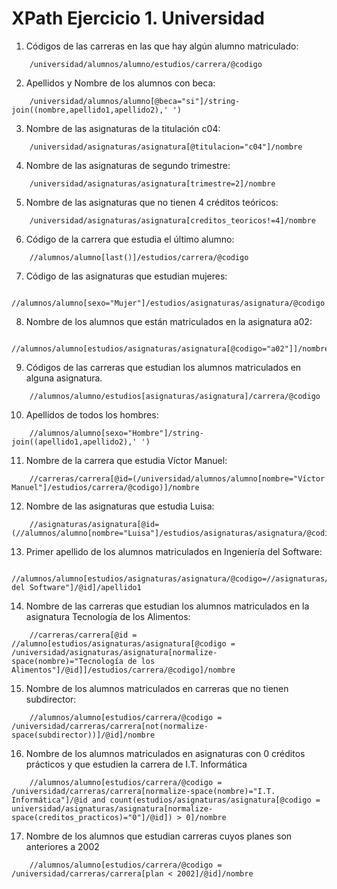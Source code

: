 # XPath Ejercicio 1. Universidad
1.  Códigos de las carreras en las que hay algún alumno matriculado: 
```
    /universidad/alumnos/alumno/estudios/carrera/@codigo
```
2.  Apellidos y Nombre de los alumnos con beca: 
```
    /universidad/alumnos/alumno[@beca="si"]/string-join((nombre,apellido1,apellido2),' ')
```
3.  Nombre de las asignaturas de la titulación c04:
```
    /universidad/asignaturas/asignatura[@titulacion="c04"]/nombre
```
4.  Nombre de las asignaturas de segundo trimestre:
```
    /universidad/asignaturas/asignatura[trimestre=2]/nombre
```
5.  Nombre de las asignaturas que no tienen 4 créditos teóricos:
```
    /universidad/asignaturas/asignatura[creditos_teoricos!=4]/nombre
```
6.  Código de la carrera que estudia el último alumno:
```
    //alumnos/alumno[last()]/estudios/carrera/@codigo
```
7.  Código de las asignaturas que estudian mujeres:
```
    //alumnos/alumno[sexo="Mujer"]/estudios/asignaturas/asignatura/@codigo
```
8.  Nombre de los alumnos que están matriculados en la asignatura a02:
```
    //alumnos/alumno[estudios/asignaturas/asignatura[@codigo="a02"]]/nombre/text()
```
9.  Códigos de las carreras que estudian los alumnos matriculados en alguna asignatura.
```
    //alumnos/alumno/estudios[asignaturas/asignatura]/carrera/@codigo
```
10.  Apellidos de todos los hombres:
```
    //alumnos/alumno[sexo="Hombre"]/string-join((apellido1,apellido2),' ')
```
11.  Nombre de la carrera que estudia Víctor Manuel:
```
    //carreras/carrera[@id=(/universidad/alumnos/alumno[nombre="Víctor Manuel"]/estudios/carrera/@codigo)]/nombre
```
12. Nombre de las asignaturas que estudia Luisa:
```
    //asignaturas/asignatura[@id=(//alumnos/alumno[nombre="Luisa"]/estudios/asignaturas/asignatura/@codigo)]/nombre
```
13. Primer apellido de los alumnos matriculados en Ingeniería del Software:
```
    //alumnos/alumno[estudios/asignaturas/asignatura/@codigo=//asignaturas/asignatura[nombre="Ingeniería del Software"]/@id]/apellido1
```
14. Nombre de las carreras que estudian los alumnos matriculados en la asignatura Tecnología 
de los Alimentos:
```
    //carreras/carrera[@id = //alumno[estudios/asignaturas/asignatura[@codigo = /universidad/asignaturas/asignatura[normalize-space(nombre)="Tecnología de los Alimentos"]/@id]]/estudios/carrera/@codigo]/nombre
```
15.   Nombre de los alumnos matriculados en carreras que no tienen subdirector:
```
    //alumnos/alumno[estudios/carrera/@codigo = /universidad/carreras/carrera[not(normalize-space(subdirector))]/@id]/nombre
```
16.   Nombre de los alumnos matriculados en asignaturas con 0 créditos prácticos y que estudien 
la carrera de I.T. Informática 
```
    //alumnos/alumno[estudios/carrera/@codigo = /universidad/carreras/carrera[normalize-space(nombre)="I.T. Informática"]/@id and count(estudios/asignaturas/asignatura[@codigo = universidad/asignaturas/asignatura[normalize-space(creditos_practicos)="0"]/@id]) > 0]/nombre
```
17.    Nombre de los alumnos que estudian carreras cuyos planes son anteriores a 2002
```
    //alumnos/alumno[estudios/carrera/@codigo = /universidad/carreras/carrera[plan < 2002]/@id]/nombre
```
